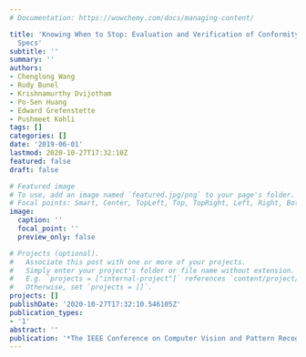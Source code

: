 ```yaml
---
# Documentation: https://wowchemy.com/docs/managing-content/

title: 'Knowing When to Stop: Evaluation and Verification of Conformity to Output-size
  Specs'
subtitle: ''
summary: ''
authors:
- Chenglong Wang
- Rudy Bunel
- Krishnamurthy Dvijotham
- Po-Sen Huang
- Edward Grefenstette
- Pushmeet Kohli
tags: []
categories: []
date: '2019-06-01'
lastmod: 2020-10-27T17:32:10Z
featured: false
draft: false

# Featured image
# To use, add an image named `featured.jpg/png` to your page's folder.
# Focal points: Smart, Center, TopLeft, Top, TopRight, Left, Right, BottomLeft, Bottom, BottomRight.
image:
  caption: ''
  focal_point: ''
  preview_only: false

# Projects (optional).
#   Associate this post with one or more of your projects.
#   Simply enter your project's folder or file name without extension.
#   E.g. `projects = ["internal-project"]` references `content/project/deep-learning/index.md`.
#   Otherwise, set `projects = []`.
projects: []
publishDate: '2020-10-27T17:32:10.546105Z'
publication_types:
- '1'
abstract: ''
publication: '*The IEEE Conference on Computer Vision and Pattern Recognition (CVPR)*'
---
```

